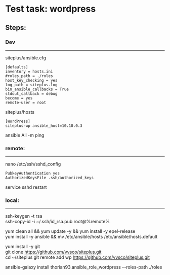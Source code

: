 Test task: wordpress
======================

## Steps:

### Dev
----------------------
siteplus/ansible.cfg  

    [defaults]
    inventory = hosts.ini
    #roles_path = ./roles
    host_key_checking = yes
    log_path = siteplus.log
    bin_ansible_callbacks = True
    stdout_callback = debug
    become = yes
    remote-user = root
    

siteplus/hosts

    [WordPress]
    siteplus-wp ansible_host=10.10.0.3

ansible All -m ping  

### remote:  
----------------------
nano /etc/ssh/sshd_config

    PubkeyAuthentication yes
    AuthorizedKeysFile .ssh/authorized_keys

service sshd restart

### local:
----------------------
ssh-keygen -t rsa  
ssh-copy-id -i ~/.ssh/id_rsa.pub root@%remote%  

yum clean all && yum update -y && yum install -y epel-release  
yum install -y ansible && mv /etc/ansible/hosts /etc/ansible/hosts.default  

yum install -y git  
git clone https://github.com/vvsco/siteplus.git  
cd ~/siteplus
git remote add wp https://github.com/vvsco/siteplus.git  

ansible-galaxy install thorian93.ansible_role_wordpress --roles-path ./roles  

